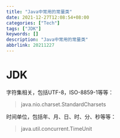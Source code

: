 ```yaml
---
title: "Java中常用的常量类"
date: 2021-12-27T12:08:54+08:00
categories: ["Tech"]
tags: ["JDK"]
keywords: []
description: "Java中常用的常量类"
abbrlink: 20211227
---
```




#  JDK

字符集相关，包括UTF-8，ISO-8859-1等等：

> java.nio.charset.StandardCharsets

时间单位，包括年、月、日、时、分、秒等等：

> java.util.concurrent.TimeUnit
